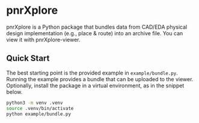 # pnrXplore

pnrXplore is a Python package that bundles data from CAD/EDA physical design implementation (e.g., place & route) into an archive file. You can view it with pnrXplore-viewer.

## Quick Start

The best starting point is the provided example in `example/bundle.py`. Running the example provides a bundle that can be uploaded to the viewer. Optionally, install the package in a virtual environment, as in the snippet below.

```bASH
python3 -m venv .venv
source .venv/bin/activate
python example/bundle.py
```